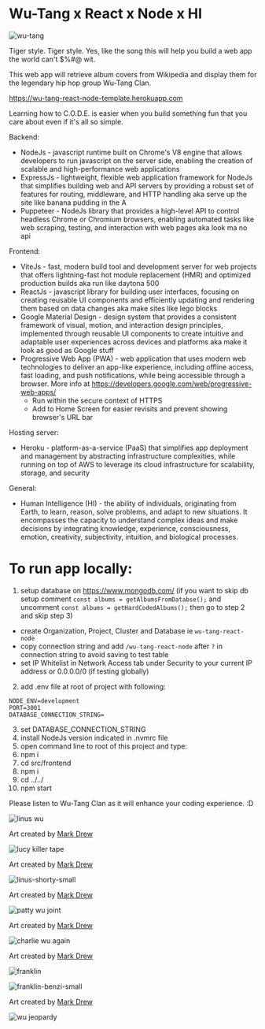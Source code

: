 # Wu-Tang x React x Node x HI

![wu-tang](https://user-images.githubusercontent.com/1335262/44062950-81424b5e-9f2c-11e8-88a1-88341217f6a1.jpg)

Tiger style. Tiger style. Yes, like the song this will help you build a web app the world can't $%#@ wit.

This web app will retrieve album covers from Wikipedia and display them for the legendary hip hop group Wu-Tang Clan.

https://wu-tang-react-node-template.herokuapp.com

Learning how to C.O.D.E. is easier when you build something fun that you care about even if it's all so simple.

Backend:

- NodeJs - javascript runtime built on Chrome's V8 engine that allows developers to run javascript on the server side, enabling the creation of scalable and high-performance web applications
- ExpressJs - lightweight, flexible web application framework for NodeJs that simplifies building web and API servers by providing a robust set of features for routing, middleware, and HTTP handling aka serve up the site like banana pudding in the A
- Puppeteer - NodeJs library that provides a high-level API to control headless Chrome or Chromium browsers, enabling automated tasks like web scraping, testing, and interaction with web pages aka look ma no api

Frontend:

- ViteJs - fast, modern build tool and development server for web projects that offers lightning-fast hot module replacement (HMR) and optimized production builds aka run like daytona 500
- ReactJs - javascript library for building user interfaces, focusing on creating reusable UI components and efficiently updating and rendering them based on data changes aka make sites like lego blocks
- Google Material Design - design system that provides a consistent framework of visual, motion, and interaction design principles, implemented through reusable UI components to create intuitive and adaptable user experiences across devices and platforms aka make it look as good as Google stuff
- Progressive Web App (PWA) - web application that uses modern web technologies to deliver an app-like experience, including offline access, fast loading, and push notifications, while being accessible through a browser.  More info at https://developers.google.com/web/progressive-web-apps/
    - Run within the secure context of HTTPS
    - Add to Home Screen for easier revisits and prevent showing browser's URL bar

Hosting server:

- Heroku - platform-as-a-service (PaaS) that simplifies app deployment and management by abstracting infrastructure complexities, while running on top of AWS to leverage its cloud infrastructure for scalability, storage, and security

General:

- Human Intelligence (HI) - the ability of individuals, originating from Earth, to learn, reason, solve problems, and adapt to new situations. It encompasses the capacity to understand complex ideas and make decisions by integrating knowledge, experience, consciousness, emotion, creativity, subjectivity, intuition, and biological processes.

# To run app locally:

1. setup database on https://www.mongodb.com/ (if you want to skip db setup comment `const albums = getAlbumsFromDatabse();` and uncomment `const albums = getHardCodedAlbums();` then go to step 2 and skip step 3)
- create Organization, Project, Cluster and Database ie `wu-tang-react-node`
- copy connection string and add `/wu-tang-react-node` after `?` in connection string to avoid saving to test table
- set IP Whitelist in Network Access tab under Security to your current IP address or 0.0.0.0/0 (if testing globally)
2. add .env file at root of project with following:
```
NODE_ENV=development
PORT=3001
DATABASE_CONNECTION_STRING=
```
3. set DATABASE_CONNECTION_STRING
4. install NodeJs version indicated in .nvmrc file
5. open command line to root of this project and type:
6. npm i
7. cd src/frontend
8. npm i
9. cd ../../
10. npm start

Please listen to Wu-Tang Clan as it will enhance your coding experience. :D

![linus wu](https://user-images.githubusercontent.com/1335262/44238981-06b44580-a185-11e8-92e1-55d460c3b81e.png)

Art created by [Mark Drew](https://www.artsy.net/artwork/mark-drew-wu-tang-again-wu-tang-clan)

![lucy killer tape](https://user-images.githubusercontent.com/1335262/44238991-16cc2500-a185-11e8-9abe-145d2d9619ba.png)

Art created by [Mark Drew](https://www.artsy.net/artwork/mark-drew-wu-tang-again-wu-tang-clan)

![linus-shorty-small](https://user-images.githubusercontent.com/1335262/65600046-498e4280-df6d-11e9-9b5d-fda1ef93022b.jpg)

Art created by [Mark Drew](https://www.artsy.net/artwork/mark-drew-wu-tang-again-wu-tang-clan)

![patty wu joint](https://user-images.githubusercontent.com/1335262/44239019-34998a00-a185-11e8-8887-3e96ddbe1a10.png)

Art created by [Mark Drew](https://www.artsy.net/artwork/mark-drew-wu-tang-again-wu-tang-clan)

![charlie wu again](https://user-images.githubusercontent.com/1335262/44239031-44b16980-a185-11e8-8f2e-6df34589f1e5.png)

Art created by [Mark Drew](https://www.artsy.net/artwork/mark-drew-wu-tang-again-wu-tang-clan)

![franklin](https://user-images.githubusercontent.com/1335262/44304912-5be48880-a338-11e8-935c-d28553a8788a.png)

![franklin-benzi-small](https://user-images.githubusercontent.com/1335262/65600161-9a9e3680-df6d-11e9-9d21-cea6cf4e9d55.jpg)

Art created by [Mark Drew](https://www.artsy.net/artwork/mark-drew-wu-tang-again-wu-tang-clan)

![wu jeopardy](https://user-images.githubusercontent.com/1335262/44239056-6874af80-a185-11e8-9c5b-b85d8633925f.png)
